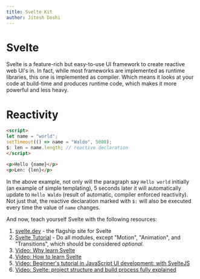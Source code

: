```yaml
---
title: Svelte Kit
author: Jitesh Doshi
---
```


# Svelte

Svelte is a feature-rich but easy-to-use UI framework to create reactive web UI's in. In fact, while most frameworks are implemented as runtime libraries, this one is implemented as compiler. Which means it looks at your code at build-time and produces runtime code, which makes it more powerful and less heavy.

# Reactivity

```html
<script>
let name = "world";
setTimeout(() => name = "Waldo", 5000);
$: len = name.length; // reactive declaration
</script>

<p>Hello {name}</p>
<p>Len: {len}</p>
```

In the above example, not only will the paragraph say `Hello world` initially (an example of simple templating), 5 seconds later it will automatically update to `Hello Waldo` (result of automatic, compiler enforced reactivity). Not just that, the reactive declaration marked with `$:` will also be executed every time the value of `name` changes.

And now, teach yourself Svelte with the following resources:

1. [svelte.dev](https://svelte.dev) - the flagship site for Svelte
2. [Svelte Tutorial](https://svelte.dev/tutorial) - Do all modules, except "Motion", "Animation", and "Transitions", which should be considered *optional*.
3. [Video: Why learn Svelte](https://www.youtube.com/watch?v=CsEPsFrBQ94)
4. [Video: How to learn Svelte](https://www.youtube.com/watch?v=hoGsNORT2b0)
5. [Video: Beginner's tutorial in JavaScript UI development: with SvelteJS](https://www.youtube.com/watch?v=E5FmzsQWBh0)
6. [Video: Svelte: project structure and build process fully explained](https://www.youtube.com/watch?v=gNrZbNQglho)